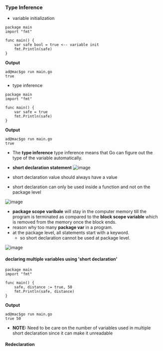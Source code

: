 ### Type Inference

- variable initialization 

```
package main
import "fmt"

func main() {
    var safe bool = true <-- variable init
    fmt.Println(safe)
}
```

__Output__

```
ad@mac$go run main.go
true
```
- type inference
```
package main
import "fmt"

func main() {
    var safe = true 
    fmt.Println(safe)
}
```

__Output__

```
ad@mac$go run main.go
true
```
- The __type inference__ type inference means that Go can figure out the type of the variable automatically.
-  __short declaration statement__
![image](https://user-images.githubusercontent.com/28204484/89301245-13d6e180-d687-11ea-9c36-80d08664b5d7.png)

- short declaration value should always have a value
- short declaration can only be used inside a function and not on the package level

![image](https://user-images.githubusercontent.com/28204484/89303096-55688c00-d689-11ea-856b-6b2546976f87.png)

- __package scope varibale__ will stay in the computer memory till the program is terminated as compared to the __block scope variable__ which is removed from the memory once the block ends.
- reason why too many __package var__ in a program.
- at the package level, all statements start with a keyword.
    - so short declaration cannot be used at package level.

![image](https://user-images.githubusercontent.com/28204484/89303864-606fec00-d68a-11ea-985f-6ecb8c00fb74.png)

#### declaring multiple variables using 'short declaration'

```
package main
import "fmt"

func main() {
    safe, distance := true, 50 
    fmt.Println(safe, distance)
}
```

__Output__

```
ad@mac$go run main.go
true 50
```
- __NOTE:__ Need to be care on the number of variables used in multiple short declaration since it can make it unreadable

#### Redeclaration

